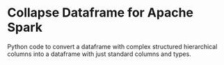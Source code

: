 # Collapse Dataframe for Apache Spark

Python code to convert a dataframe with complex structured hierarchical columns into a dataframe with just standard columns and types.

